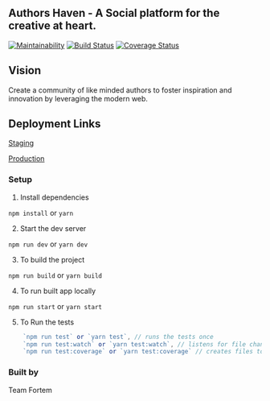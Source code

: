 ## Authors Haven - A Social platform for the creative at heart.

[![Maintainability](https://api.codeclimate.com/v1/badges/48971366a224c262c089/maintainability)](https://codeclimate.com/github/andela/ah-fortem-frontend/maintainability)
[![Build Status](https://travis-ci.com/andela/ah-fortem-frontend.svg?branch=develop)](https://travis-ci.com/andela/ah-fortem-frontend)
[![Coverage Status](https://coveralls.io/repos/github/andela/ah-fortem-frontend/badge.svg?branch=task/166980298-integrate-travis)](https://coveralls.io/github/andela/ah-fortem-frontend?branch=develop)

## Vision

Create a community of like minded authors to foster inspiration and innovation by leveraging the modern web.

## Deployment Links

[Staging](https://ah-fortem-staging.herokuapp.com/)

[Production](https://ah-fortem.herokuapp.com/)

### Setup

1. Install dependencies

`npm install` or `yarn`

2. Start the dev server

`npm run dev` or `yarn dev`

3. To build the project

`npm run build` or `yarn build`

4. To run built app locally

`npm run start` or `yarn start`

5. To Run the tests

```js
    `npm run test` or `yarn test`, // runs the tests once
    `npm run test:watch` or `yarn test:watch`, // listens for file changes and reruns the tests
    `npm run test:coverage` or `yarn test:coverage` // creates files to display coverage
```

### Built by

Team Fortem

